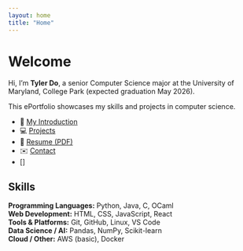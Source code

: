 ```yaml
---
layout: home
title: "Home"
---
```


# Welcome

Hi, I’m **Tyler Do**, a senior Computer Science major at the University of Maryland, College Park (expected graduation May 2026).  

This ePortfolio showcases my skills and projects in computer science.  

- 📄 [My Introduction](introduction.md)  
- 💻 [Projects](projects.md)  
- 📜 [Resume (PDF)](resume.pdf)  
- ✉️ [Contact]()
- []

## Skills

**Programming Languages:** Python, Java, C, OCaml  
**Web Development:** HTML, CSS, JavaScript, React  
**Tools & Platforms:** Git, GitHub, Linux, VS Code  
**Data Science / AI:** Pandas, NumPy, Scikit-learn  
**Cloud / Other:** AWS (basic), Docker  
